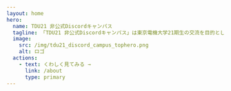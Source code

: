 ```yaml
---
layout: home
hero:
  name: TDU21 非公式Discordキャンパス
  tagline: 「TDU21 非公式Discordキャンパス」は東京電機大学21期生の交流を目的として、有志が運営しているDiscordサーバーです。
  image:
    src: /img/tdu21_discord_campus_tophero.png
    alt: ロゴ
  actions:
    - text: くわしく見てみる →
      link: /about
      type: primary
---
```

